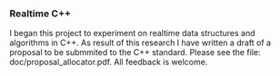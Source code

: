 ### Realtime C++

I began this project to experiment on realtime data structures and
algorithms in C++. As result of this research I have written a draft
of a proposal to be submmited to the C++ standard.  Please see the
file: doc/proposal_allocator.pdf. All feedback is welcome.

